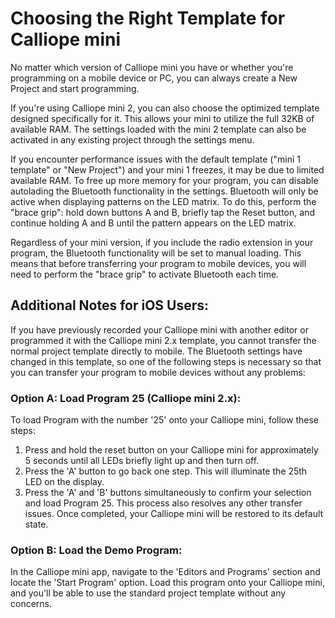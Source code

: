 # Choosing the Right Template for Calliope mini

No matter which version of Calliope mini you have or whether you're programming on a mobile device or PC, you can always create a New Project and start programming.

If you're using Calliope mini 2, you can also choose the optimized template designed specifically for it. This allows your mini to utilize the full 32KB of available RAM. The settings loaded with the mini 2 template can also be activated in any existing project through the settings menu.

If you encounter performance issues with the default template ("mini 1 template" or "New Project") and your mini 1 freezes, it may be due to limited available RAM. To free up more memory for your program, you can disable autolading the Bluetooth functionality in the settings. Bluetooth will only be active when displaying patterns on the LED matrix. To do this, perform the "brace grip": hold down buttons A and B, briefly tap the Reset button, and continue holding A and B until the pattern appears on the LED matrix.

Regardless of your mini version, if you include the radio extension in your program, the Bluetooth functionality will be set to manual loading. This means that before transferring your program to mobile devices, you will need to perform the "brace grip" to activate Bluetooth each time.

## Additional Notes for iOS Users:

If you have previously recorded your Calliope mini with another editor or programmed it with the Calliope mini 2.x template, you cannot transfer the normal project template directly to mobile. The Bluetooth settings have changed in this template, so one of the following steps is necessary so that you can transfer your program to mobile devices without any problems:

### Option A: Load Program 25 (Calliope mini 2.x):

To load Program with the number '25' onto your Calliope mini, follow these steps:

1. Press and hold the reset button on your Calliope mini for approximately 5 seconds until all LEDs briefly light up and then turn off.
2. Press the 'A' button to go back one step. This will illuminate the 25th LED on the display.
3. Press the 'A' and 'B' buttons simultaneously to confirm your selection and load Program 25. This process also resolves any other transfer issues. Once completed, your Calliope mini will be restored to its default state.

### Option B: Load the Demo Program:

In the Calliope mini app, navigate to the 'Editors and Programs' section and locate the 'Start Program' option. Load this program onto your Calliope mini, and you'll be able to use the standard project template without any concerns.
